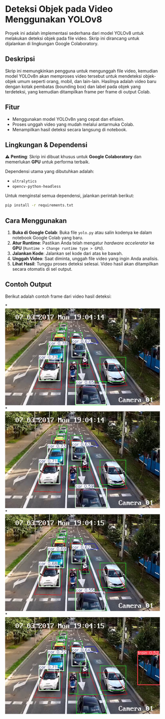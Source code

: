 # Deteksi Objek pada Video Menggunakan YOLOv8

Proyek ini adalah implementasi sederhana dari model YOLOv8 untuk melakukan deteksi objek pada file video. Skrip ini dirancang untuk dijalankan di lingkungan Google Colaboratory.


##  Deskripsi

Skrip ini memungkinkan pengguna untuk mengunggah file video, kemudian model YOLOv8n akan memproses video tersebut untuk mendeteksi objek-objek umum seperti orang, mobil, dan lain-lain. Hasilnya adalah video baru dengan kotak pembatas (bounding box) dan label pada objek yang terdeteksi, yang kemudian ditampilkan frame per frame di output Colab.

## Fitur

- Menggunakan model YOLOv8n yang cepat dan efisien.
- Proses unggah video yang mudah melalui antarmuka Colab.
- Menampilkan hasil deteksi secara langsung di notebook.

## Lingkungan & Dependensi

⚠️ **Penting**: Skrip ini dibuat khusus untuk **Google Colaboratory** dan memerlukan **GPU** untuk performa terbaik.

Dependensi utama yang dibutuhkan adalah:
- `ultralytics`
- `opencv-python-headless`

Untuk menginstal semua dependensi, jalankan perintah berikut:
```bash
pip install -r requirements.txt
```

## Cara Menggunakan

1.  **Buka di Google Colab**: Buka file `yolo.py` atau salin kodenya ke dalam notebook Google Colab yang baru.
2.  **Atur Runtime**: Pastikan Anda telah mengatur _hardware accelerator_ ke **GPU** (`Runtime > Change runtime type > GPU`).
3.  **Jalankan Kode**: Jalankan sel kode dari atas ke bawah.
4.  **Unggah Video**: Saat diminta, unggah file video yang ingin Anda analisis.
5.  **Lihat Hasil**: Tunggu proses deteksi selesai. Video hasil akan ditampilkan secara otomatis di sel output.

## Contoh Output

Berikut adalah contoh frame dari video hasil deteksi:

*![Frame 1](./img/frame1.png)
*![Frame 2](./img/frame2.png)
*![Frame 3](./img/frame3.png)
*![Frame 4](./img/frame4.png)